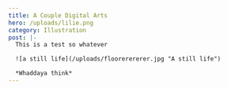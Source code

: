 ```yaml
---
title: A Couple Digital Arts
hero: /uploads/lilie.png
category: Illustration
post: |-
  This is a test so whatever

  ![a still life](/uploads/floorerererer.jpg "A still life")

  *Whaddaya think*
---
```

